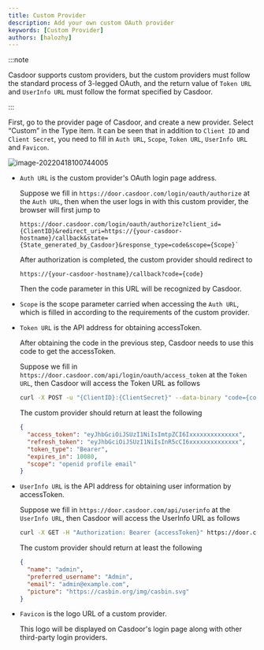 ```yaml
---
title: Custom Provider
description: Add your own custom OAuth provider
keywords: [Custom Provider]
authors: [halozhy]
---
```


:::note

Casdoor supports custom providers, but the custom providers must follow the standard process of 3-legged OAuth, and the return value of `Token URL` and `UserInfo URL` must follow the format specified by Casdoor.

:::

First, go to the provider page of Casdoor, and create a new provider. Select “Custom” in the Type item. It can be seen that in addition to `Client ID` and `Client Secret`, you need to fill in `Auth URL`, `Scope`, `Token URL`, `UserInfo URL` and `Favicon`.

![image-20220418100744005](/img/providers/OAuth/customprovider.png)

- `Auth URL` is the custom provider's OAuth login page address.

  Suppose we fill in `https://door.casdoor.com/login/oauth/authorize` at the `Auth URL`, then when the user logs in with this custom provider, the browser will first jump to

  ```url
  https://door.casdoor.com/login/oauth/authorize?client_id={ClientID}&redirect_uri=https://{your-casdoor-hostname}/callback&state={State_generated_by_Casdoor}&response_type=code&scope={Scope}` 
  ```

  After authorization is completed, the custom provider should redirect to 

  ```url
  https://{your-casdoor-hostname}/callback?code={code}
  ```

  Then the code parameter in this URL will be recognized by Casdoor.

- `Scope` is the scope parameter carried when accessing the `Auth URL`, which is filled in according to the requirements of the custom provider.

- `Token URL` is the API address for obtaining accessToken.

  After obtaining the code in the previous step, Casdoor needs to use this code to get the accessToken.

  Suppose we fill in `https://door.casdoor.com/api/login/oauth/access_token` at the `Token URL`, then Casdoor will access the Token URL as follows

  ```bash
  curl -X POST -u "{ClientID}:{ClientSecret}" --data-binary "code={code}&grant_type=authorization_code&redirect_uri=https://{your-casdoor-hostname}/callback" https://door.casdoor.com/api/login/oauth/access_token
  ```

  The custom provider should return at least the following

  ```json
  {
    "access_token": "eyJhbGciOiJSUzI1NiIsImtpZCI6Ixxxxxxxxxxxxxx",
    "refresh_token": "eyJhbGciOiJSUzI1NiIsInR5cCI6xxxxxxxxxxxxxx",
    "token_type": "Bearer",
    "expires_in": 10080,
    "scope": "openid profile email"
  }
  ```

- `UserInfo URL` is the API address for obtaining user information by accessToken.

  Suppose we fill in `https://door.casdoor.com/api/userinfo` at the `UserInfo URL`, then Casdoor will access the UserInfo URL as follows

  ```bash
  curl -X GET -H "Authorization: Bearer {accessToken}" https://door.casdoor.com/api/userinfo
  ```

  The custom provider should return at least the following

  ```json
  {
    "name": "admin",
    "preferred_username": "Admin",
    "email": "admin@example.com",
    "picture": "https://casbin.org/img/casbin.svg"
  }
  ```

- `Favicon` is the logo URL of a custom provider. 

  This logo will be displayed on Casdoor's login page along with other third-party login providers.
